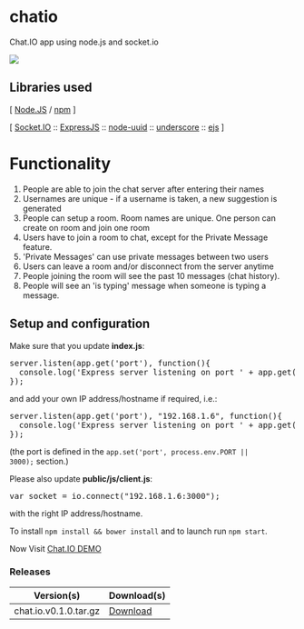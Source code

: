 # chatio
Chat.IO app using node.js and socket.io

![](https://raw.githubusercontent.com/abdalrahman-ahmed/chatio/master/Screenshot.png)

## Libraries used

[ [Node.JS](https://nodejs.org/) / [npm](https://www.npmjs.com/) ]

[ [Socket.IO](http://socket.io/) :: [ExpressJS](http://expressjs.com/) :: [node-uuid](https://www.npmjs.com/package/uuid/) :: [underscore](http://underscorejs.org/) :: [ejs](https://www.npmjs.com/package/ejs/) ]

# Functionality
<ol>
  <li>People are able to join the chat server after entering their names</li>
  <li>Usernames are unique - if a username is taken, a new suggestion is generated</li>
  <li>People can setup a room. Room names are unique. One person can create on room and join one room</li>
  <li>Users have to join a room to chat, except for the Private Message feature.</li>
  <li>'Private Messages' can use private messages between two users</li>
  <li>Users can leave a room and/or disconnect from the server anytime</li>
  <li>People joining the room will see the past 10 messages (chat history).</li>
  <li>People will see an 'is typing' message when someone is typing a message.</li>
</ol>

## Setup and configuration

Make sure that you update <strong>index.js</strong>:
<pre>server.listen(app.get('port'), function(){
  console.log('Express server listening on port ' + app.get('port'));
});</pre>
and add your own IP address/hostname if required, i.e.:
<pre>server.listen(app.get('port'), "192.168.1.6", function(){
  console.log('Express server listening on port ' + app.get('port'));
});</pre>

(the port is defined in the <code>app.set('port', process.env.PORT || 3000);</code> section.)

Please also update <strong>public/js/client.js</strong>:
<pre>var socket = io.connect("192.168.1.6:3000");</pre>
with the right IP address/hostname.

To install <code>npm install && bower install</code> and to launch run <code>npm start</code>.

Now Visit [Chat.IO DEMO](https://chatio-alcrazy-2.c9.io/)

### Releases

| Version(s)            | Download(s)                  |
| --------------------- | ---------------------------- |
| chat.io.v0.1.0.tar.gz | [Download](http://goo.gl/Ih6kUr)         |